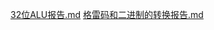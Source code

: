 [32位ALU报告.md](https://github.com/kiteboy1111/c-study/files/13695110/32.ALU.md)
[格雷码和二进制的转换报告.md](https://github.com/kiteboy1111/c-study/files/13695111/default.md)
